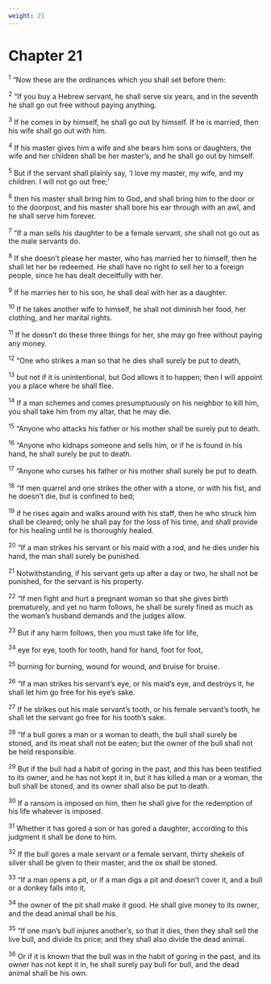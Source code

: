 ```yaml
---
weight: 21
---
```


# Chapter 21

<sup>1</sup> “Now these are the ordinances which you shall set before them: 

<sup>2</sup> “If you buy a Hebrew servant, he shall serve six years, and in the seventh he shall go out free without paying anything. 

<sup>3</sup> If he comes in by himself, he shall go out by himself. If he is married, then his wife shall go out with him. 

<sup>4</sup> If his master gives him a wife and she bears him sons or daughters, the wife and her children shall be her master’s, and he shall go out by himself. 

<sup>5</sup> But if the servant shall plainly say, ‘I love my master, my wife, and my children. I will not go out free;’ 

<sup>6</sup> then his master shall bring him to God, and shall bring him to the door or to the doorpost, and his master shall bore his ear through with an awl, and he shall serve him forever. 

<sup>7</sup> “If a man sells his daughter to be a female servant, she shall not go out as the male servants do. 

<sup>8</sup> If she doesn’t please her master, who has married her to himself, then he shall let her be redeemed. He shall have no right to sell her to a foreign people, since he has dealt deceitfully with her. 

<sup>9</sup> If he marries her to his son, he shall deal with her as a daughter. 

<sup>10</sup> If he takes another wife to himself, he shall not diminish her food, her clothing, and her marital rights. 

<sup>11</sup> If he doesn’t do these three things for her, she may go free without paying any money. 

<sup>12</sup> “One who strikes a man so that he dies shall surely be put to death, 

<sup>13</sup> but not if it is unintentional, but God allows it to happen; then I will appoint you a place where he shall flee. 

<sup>14</sup> If a man schemes and comes presumptuously on his neighbor to kill him, you shall take him from my altar, that he may die. 

<sup>15</sup> “Anyone who attacks his father or his mother shall be surely put to death. 

<sup>16</sup> “Anyone who kidnaps someone and sells him, or if he is found in his hand, he shall surely be put to death. 

<sup>17</sup> “Anyone who curses his father or his mother shall surely be put to death. 

<sup>18</sup> “If men quarrel and one strikes the other with a stone, or with his fist, and he doesn’t die, but is confined to bed; 

<sup>19</sup> if he rises again and walks around with his staff, then he who struck him shall be cleared; only he shall pay for the loss of his time, and shall provide for his healing until he is thoroughly healed. 

<sup>20</sup> “If a man strikes his servant or his maid with a rod, and he dies under his hand, the man shall surely be punished. 

<sup>21</sup> Notwithstanding, if his servant gets up after a day or two, he shall not be punished, for the servant is his property. 

<sup>22</sup> “If men fight and hurt a pregnant woman so that she gives birth prematurely, and yet no harm follows, he shall be surely fined as much as the woman’s husband demands and the judges allow. 

<sup>23</sup> But if any harm follows, then you must take life for life, 

<sup>24</sup> eye for eye, tooth for tooth, hand for hand, foot for foot, 

<sup>25</sup> burning for burning, wound for wound, and bruise for bruise. 

<sup>26</sup> “If a man strikes his servant’s eye, or his maid’s eye, and destroys it, he shall let him go free for his eye’s sake. 

<sup>27</sup> If he strikes out his male servant’s tooth, or his female servant’s tooth, he shall let the servant go free for his tooth’s sake. 

<sup>28</sup> “If a bull gores a man or a woman to death, the bull shall surely be stoned, and its meat shall not be eaten; but the owner of the bull shall not be held responsible. 

<sup>29</sup> But if the bull had a habit of goring in the past, and this has been testified to its owner, and he has not kept it in, but it has killed a man or a woman, the bull shall be stoned, and its owner shall also be put to death. 

<sup>30</sup> If a ransom is imposed on him, then he shall give for the redemption of his life whatever is imposed. 

<sup>31</sup> Whether it has gored a son or has gored a daughter, according to this judgment it shall be done to him. 

<sup>32</sup> If the bull gores a male servant or a female servant, thirty shekels of silver shall be given to their master, and the ox shall be stoned. 

<sup>33</sup> “If a man opens a pit, or if a man digs a pit and doesn’t cover it, and a bull or a donkey falls into it, 

<sup>34</sup> the owner of the pit shall make it good. He shall give money to its owner, and the dead animal shall be his. 

<sup>35</sup> “If one man’s bull injures another’s, so that it dies, then they shall sell the live bull, and divide its price; and they shall also divide the dead animal. 

<sup>36</sup> Or if it is known that the bull was in the habit of goring in the past, and its owner has not kept it in, he shall surely pay bull for bull, and the dead animal shall be his own. 


